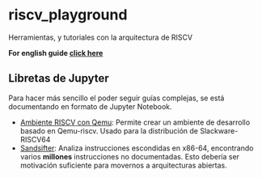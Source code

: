 # riscv_playground
Herramientas, y tutoriales con la arquitectura de RISCV

**For english guide [click here](https://github.com/fede2cr/riscv_playground/blob/master/README.en.md)**

## Libretas de Jupyter

Para hacer más sencillo el poder seguir guías complejas, se está documentando en formato de Jupyter Notebook.

- [Ambiente RISCV con Qemu](https://github.com/fede2cr/riscv_playground/blob/master/RISCV%20Qemu.ipynb): Permite crear un ambiente de desarrollo basado en Qemu-riscv. Usado para la distribución de Slackware-RISCV64
- [Sandsifter](https://github.com/fede2cr/riscv_playground/blob/master/CPU%20Sandsifter.ipynb): Analiza instrucciones escondidas en x86-64, encontrando varios **millones** instrucciones no documentadas. Esto debería ser motivación suficiente para movernos a arquitecturas abiertas.

